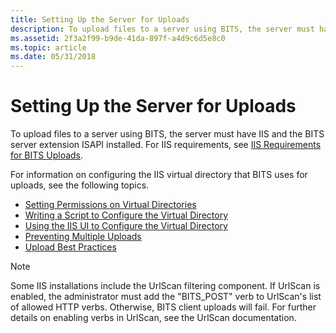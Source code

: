 ```yaml
---
title: Setting Up the Server for Uploads
description: To upload files to a server using BITS, the server must have IIS and the BITS server extension ISAPI installed. For IIS requirements, see IIS Requirements for BITS Uploads.
ms.assetid: 2f3a2f99-b9de-41da-897f-a4d9c6d5e8c0
ms.topic: article
ms.date: 05/31/2018
---
```


# Setting Up the Server for Uploads

To upload files to a server using BITS, the server must have IIS and the BITS server extension ISAPI installed. For IIS requirements, see [IIS Requirements for BITS Uploads](iis-requirements-for-bits-uploads.md).

For information on configuring the IIS virtual directory that BITS uses for uploads, see the following topics.

-   [Setting Permissions on Virtual Directories](setting-permissions-on-virtual-directories.md)
-   [Writing a Script to Configure the Virtual Directory](writing-a-script-to-configure-the-virtual-directory.md)
-   [Using the IIS UI to Configure the Virtual Directory](using-the-iis-ui-to-configure-the-virtual-directory.md)
-   [Preventing Multiple Uploads](preventing-multiple-uploads.md)
-   [Upload Best Practices](upload-best-practices.md)

> [!Note]  
> Some IIS installations include the UrlScan filtering component. If UrlScan is enabled, the administrator must add the "BITS\_POST" verb to UrlScan's list of allowed HTTP verbs. Otherwise, BITS client uploads will fail. For further details on enabling verbs in UrlScan, see the UrlScan documentation.

 

 

 




